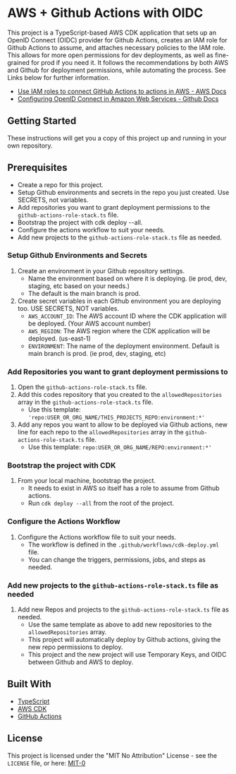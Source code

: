 # AWS + Github Actions with OIDC

This project is a TypeScript-based AWS CDK application that sets up an OpenID Connect (OIDC) provider for Github Actions, creates an IAM role for Github Actions to assume, and attaches necessary policies to the IAM role. This allows for more open permissions for dev deployments, as well as fine-grained for prod if you need it. It follows the recommendations by both AWS and Github for deployment permissions, while automating the process. See Links below for further information.
- [Use IAM roles to connect GitHub Actions to actions in AWS - AWS Docs](https://aws.amazon.com/blogs/security/use-iam-roles-to-connect-github-actions-to-actions-in-aws/)
- [Configuring OpenID Connect in Amazon Web Services - Github Docs](https://docs.github.com/en/actions/deployment/security-hardening-your-deployments/configuring-openid-connect-in-amazon-web-services)

## Getting Started

These instructions will get you a copy of this project up and running in your own repository.

## Prerequisites

- Create a repo for this project.
- Setup Github environments and secrets in the repo you just created. Use SECRETS, not variables.
- Add repositories you want to grant deployment permissions to the `github-actions-role-stack.ts` file.
- Bootstrap the project with cdk deploy --all.
- Configure the actions workflow to suit your needs.
- Add new projects to the `github-actions-role-stack.ts` file as needed.

### Setup Github Environments and Secrets

1. Create an environment in your Github repository settings.
   - Name the environment based on where it is deploying. (ie prod, dev, staging, etc based on your needs.)
   - The default is the main branch is prod.
2. Create secret variables in each Github environment you are deploying too. USE SECRETS, NOT variables.
   - `AWS_ACCOUNT_ID`: The AWS account ID where the CDK application will be deployed. (Your AWS account number)
   - `AWS_REGION`: The AWS region where the CDK application will be deployed. (us-east-1)
   - `ENVIRONMENT`: The name of the deployment environment. Default is main branch is prod. (ie prod, dev, staging, etc)

### Add Repositories you want to grant deployment permissions to

1. Open the `github-actions-role-stack.ts` file.
2. Add this codes repository that you created to the `allowedRepositories` array in the `github-actions-role-stack.ts` file.
   - Use this template: `'repo:USER_OR_ORG_NAME/THIS_PROJECTS_REPO:environment:*'`
3. Add any repos you want to allow to be deployed via Github actions, new line for each repo to the `allowedRepositories` array in the `github-actions-role-stack.ts` file.
   - Use this template: `repo:USER_OR_ORG_NAME/REPO:environment:*'`

### Bootstrap the project with CDK
1. From your local machine, bootstrap the project.
   - It needs to exist in AWS so itself has a role to assume from Github actions.
   - Run `cdk deploy --all` from the root of the project.

### Configure the Actions Workflow
1. Configure the Actions workflow file to suit your needs.
   - The workflow is defined in the `.github/workflows/cdk-deploy.yml` file.
   - You can change the triggers, permissions, jobs, and steps as needed.

### Add new projects to the `github-actions-role-stack.ts` file as needed
1. Add new Repos and projects to the `github-actions-role-stack.ts` file as needed.
   - Use the same template as above to add new repositories to the `allowedRepositories` array.
   - This project will automatically deploy by Github actions, giving the new repo permissions to deploy.
   - This project and the new project will use Temporary Keys, and OIDC between Github and AWS to deploy.

## Built With

- [TypeScript](https://www.typescriptlang.org/)
- [AWS CDK](https://aws.amazon.com/cdk/)
- [GitHub Actions](https://github.com/features/actions)

## License

This project is licensed under the "MIT No Attribution" License - see the `LICENSE` file, or here: [MIT-0](https://github.com/aws/mit-0)
